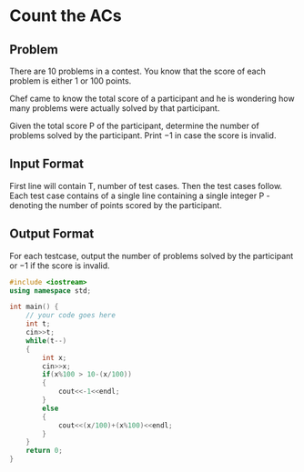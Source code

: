 # Count the ACs
## Problem
There are 10 problems in a contest. You know that the score of each problem is either 1 or 100 points.

Chef came to know the total score of a participant and he is wondering how many problems were actually solved by that participant.

Given the total score P of the participant, determine the number of problems solved by the participant. Print −1 in case the score is invalid.

## Input Format
First line will contain T, number of test cases. Then the test cases follow.
Each test case contains of a single line containing a single integer P - denoting the number of points scored by the participant.
## Output Format
For each testcase, output the number of problems solved by the participant or −1 if the score is invalid.

```cpp
#include <iostream>
using namespace std;

int main() {
	// your code goes here
	int t;
	cin>>t;
	while(t--)
	{
	    int x;
	    cin>>x;
	    if(x%100 > 10-(x/100))
	    {
	        cout<<-1<<endl;
	    }
	    else
	    {
	        cout<<(x/100)+(x%100)<<endl;
	    }
	}
	return 0;
}
```